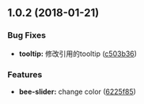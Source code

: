 <a name="1.0.2"></a>
## 1.0.2 (2018-01-21)


### Bug Fixes

* **tooltip:** 修改引用的tooltip ([c503b36](https://github.com/tinper-bee/bee-slider/commit/c503b36))


### Features

* **bee-slider:** change color ([6225f85](https://github.com/tinper-bee/bee-slider/commit/6225f85))



